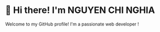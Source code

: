 # 👋 Hi there! I'm NGUYEN CHI NGHIA

Welcome to my GitHub profile! I'm a passionate web developer !

